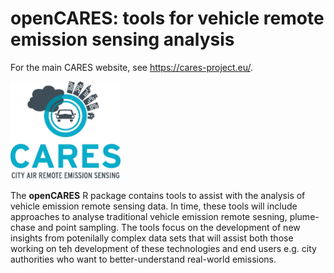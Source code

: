 
<!-- Edit the README.Rmd only!!! The README.md is generated automatically from README.Rmd. -->

# openCARES: tools for vehicle remote emission sensing analysis

For the main CARES website, see <https://cares-project.eu/>.

<img src="inst/CARES_logo.jpeg" alt="openair logo" width="35%" />

The **openCARES** R package contains tools to assist with the analysis
of vehicle emission remote sensing data. In time, these tools will
include approaches to analyse traditional vehicle emission remote
sesning, plume-chase and point sampling. The tools focus on the
development of new insights from potenilally complex data sets that will
assist both those working on teh development of these technologies and
end users e.g. city authorities who want to better-understand real-world
emissions.
